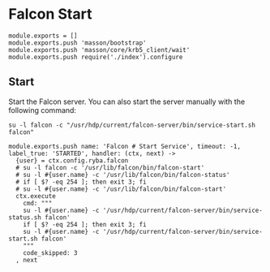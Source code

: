 
# Falcon Start

    module.exports = []
    module.exports.push 'masson/bootstrap'
    module.exports.push 'masson/core/krb5_client/wait'
    module.exports.push require('./index').configure

## Start

Start the Falcon server. You can also start the server manually with the
following command:

```
su -l falcon -c "/usr/hdp/current/falcon-server/bin/service-start.sh falcon"
```

    module.exports.push name: 'Falcon # Start Service', timeout: -1, label_true: 'STARTED', handler: (ctx, next) ->
      {user} = ctx.config.ryba.falcon
      # su -l falcon -c '/usr/lib/falcon/bin/falcon-start'
      # su -l #{user.name} -c '/usr/lib/falcon/bin/falcon-status'
      # if [ $? -eq 254 ]; then exit 3; fi
      # su -l #{user.name} -c '/usr/lib/falcon/bin/falcon-start'
      ctx.execute
        cmd: """
        su -l #{user.name} -c '/usr/hdp/current/falcon-server/bin/service-status.sh falcon'
        if [ $? -eq 254 ]; then exit 3; fi
        su -l #{user.name} -c '/usr/hdp/current/falcon-server/bin/service-start.sh falcon'
        """
        code_skipped: 3
      , next
